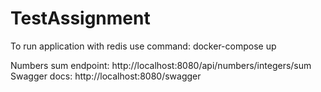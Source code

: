# TestAssignment

To run application with redis use command:  docker-compose up

Numbers sum endpoint: http://localhost:8080/api/numbers/integers/sum
Swagger docs: http://localhost:8080/swagger
